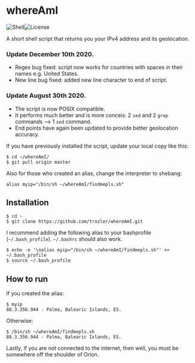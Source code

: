 # whereAmI

![Shell][1]![License][3]

[1]: https://img.shields.io/badge/Shell-Bash-89e051
[3]: https://img.shields.io/badge/license-MIT-orange

A short shell script that returns you your IPv4 address and its geolocation.

### Update December 10th 2020.
- Regex bug fixed: script now works for countries with spaces in their names e.g. United States. 
- New line bug fixed: added new line character to end of script.


### Update August 30th 2020.

- The script is now POSIX compatible.
- It performs much better and is more conceis: 2 `sed` and 2 `grep` commands --> 1 `sed` command.
- End points have again been updated to provide better geolocation accuracy.

If you have previously installed the script, update your local copy like this:

```
$ cd ~/whereAmI/
$ git pull origin master
```

Also for those who created an alias, change the interpreter to shebang:

`alias myip="/bin/sh ~/whereAmI/findmepls.sh"`

## Installation

```
$ cd ~
$ git clone https://github.com/trozler/whereAmI.git
```

I recommend adding the following alias to your bashprofile (`~/.bash_profile`).
`~/.bashrc` should also work.

```
$ echo -e '\nalias myip="/bin/sh ~/whereAmI/findmepls.sh"' >> ~/.bash_profile
$ source ~/.bash_profile
```

## How to run

If you created the alias:

```
$ myip
88.3.356.944 - Palma, Balearic Islands, ES.
```

Otherwise:

```
$ /bin/sh ~/whereAmI/findmepls.sh
88.3.356.944 - Palma, Balearic Islands, ES.
```

Lastly, if you are not connected to the internet, then well, you must be somewhere off the shoulder of Orion.
